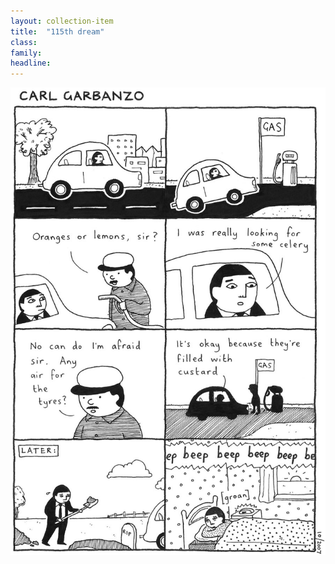 ```yaml
---
layout: collection-item
title:  "115th dream"
class: 	
family: 
headline: 
---
```


![115th-dream](/assets/img/garbanzo/2007/115th-dream-900w.jpg)
